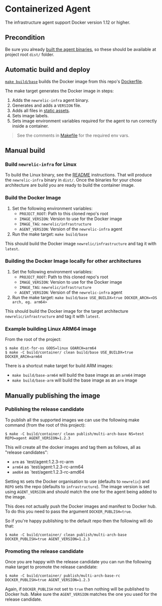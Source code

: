 # Containerized Agent

The infrastructure agent support Docker version 1.12  or higher.

## Precondition

Be sure you already [built the agent binaries](https://github.com/newrelic/infrastructure-agent#compile-and-build-the-agent), so these should be available at project root `dist/` folder.

## Automatic build and deploy

[`make build/base`](Makefile) builds the Docker image from this repo's [Dockerfile](Dockerfile).

The make target generates the Docker image in steps:

1. Adds the `newrelic-infra` agent binary.
2. Generates and adds a `VERSION` file.
3. Adds all files in [static assets](assets).
4. Sets image labels.
5. Sets image environment variables required for the agent to run correctly inside a container.

> See the comments in [Makefile](Makefile) for the required env vars.

## Manual build

### Build `newrelic-infra` for Linux

To build the Linux binary, see the [README](../../README.md) instructions. That will produce the `newrelic-infra` binary in `dist/`.
Once the binaries for your chose architecture are build you are ready to build the container image.

### Build the Docker Image

1. Set the following environment variables:
    * `PROJECT_ROOT`: Path to this cloned repo's root
    * `IMAGE_VERSION`: Version to use for the Docker image
    * `IMAGE_TAG`: `newrelic/infrastructure`
    * `AGENT_VERSION`: Version of the `newrelic-infra` agent
2. Run the make target: `make build/base`

This should build the Docker image `newrelic/infrastructure` and tag it with `latest`.

### Building the Docker Image locally for other architectures

1. Set the following environment variables:
   * `PROJECT_ROOT`: Path to this cloned repo's root
   * `IMAGE_VERSION`: Version to use for the Docker image
   * `IMAGE_TAG`: `newrelic/infrastructure`
   * `AGENT_VERSION`: Version of the `newrelic-infra` agent
2. Run the make target: `make build/base USE_BUILDX=true DOCKER_ARCH=<OS arch, eg. arm64>`

This should build the Docker image for the target architecture `newrelic/infrastructure` and tag it with `latest`.

### Example building Linux ARM64 image

From the root of the project:

```shell
$ make dist-for-os GOOS=linux GOARCH=arm64
$ make -C build/container/ clean build/base USE_BUILDX=true DOCKER_ARCH=arm64
```

There is a shortcut make target for build ARM images:

* `make build/base-arm64` will build the base image as an `arm64` image
* `make build/base-arm` will build the base image as an `arm` image

## Manually publishing the image

### Publishing the release candidate

To publish all the supported images we can use the following make command (from the root of this project):

```shell
$ make -C build/container/ clean publish/multi-arch-base NS=test REPO=agent AGENT_VERSION=1.2.3
```

This will create all the docker images and tag them as follows, all as "release candidates":

* `arm` as `test/agent:1.2.3-rc-arm
* `arm64` as `test/agent:1.2.3-rc-arm64
* `amd64` as `test/agent:1.2.3-rc-amd64

Setting `NS` sets the Docker organisation to use (defaults to `newrelic`) and `REPO` sets the repo (defaults to `infrastructure`).
The image version is set using `AGENT_VERSION` and should match the one for the agent being added to the image.

This does not actually push the Docker images and manifest to Docker hub.
To do this you need to pass the argument `DOCKER_PUBLISH=true`.

So if you're happy publishing to the default repo then the following will do that:

```shell
$ make -C build/container/ clean publish/multi-arch-base DOCKER_PUBLISH=true AGENT_VERSION=1.2.3
```

### Promoting the release candidate

Once you are happy with the release candidate you can run the following make target to promote the release candidate:

```shell
$ make -C build/container/ publish/multi-arch-base-rc DOCKER_PUBLISH=true AGENT_VERSION=1.2.3
```

Again, if `DOCKER_PUBLISH` not set to `true` then nothing will be published to Docker hub.
Make sure the `AGENT_VERSION` matches the one you used for the release candidate.
